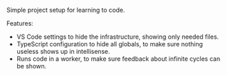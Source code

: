 Simple project setup for learning to code.

Features:
* VS Code settings to hide the infrastructure, showing only needed files.
* TypeScript configuration to hide all globals, to make sure nothing useless shows up in intellisense.
* Runs code in a worker, to make sure feedback about infinite cycles can be shown.
